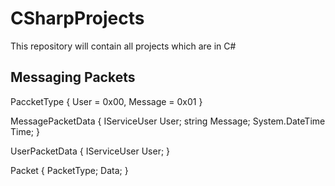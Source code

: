 # CSharpProjects
This repository will contain all projects which are in C#

## Messaging Packets 
PaccketType
{
    User = 0x00,
    Message = 0x01
}

MessagePacketData
{
    IServiceUser User;
    string Message;
    System.DateTime Time;
}

UserPacketData
{
    IServiceUser User;
}

Packet
{
    PacketType;
    Data;
}
